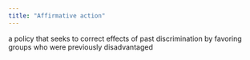 ```yaml
---
title: "Affirmative action"
---
```

a policy that seeks to correct effects of past discrimination by favoring groups who were previously disadvantaged

